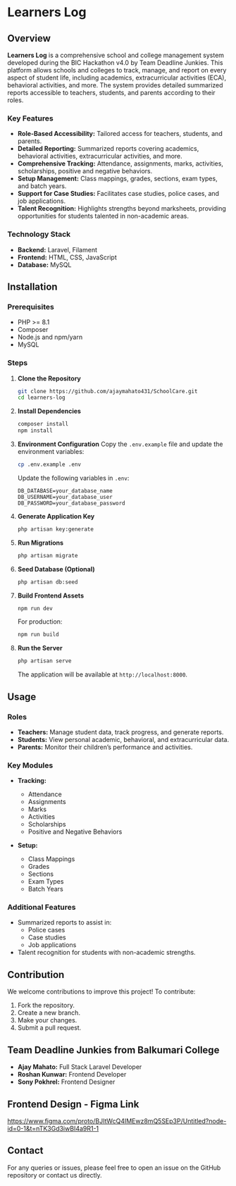 # Learners Log

## Overview

**Learners Log** is a comprehensive school and college management system developed during the BIC Hackathon v4.0 by Team Deadline Junkies. This platform allows schools and colleges to track, manage, and report on every aspect of student life, including academics, extracurricular activities (ECA), behavioral activities, and more. The system provides detailed summarized reports accessible to teachers, students, and parents according to their roles.

### Key Features

-   **Role-Based Accessibility:** Tailored access for teachers, students, and parents.
-   **Detailed Reporting:** Summarized reports covering academics, behavioral activities, extracurricular activities, and more.
-   **Comprehensive Tracking:** Attendance, assignments, marks, activities, scholarships, positive and negative behaviors.
-   **Setup Management:** Class mappings, grades, sections, exam types, and batch years.
-   **Support for Case Studies:** Facilitates case studies, police cases, and job applications.
-   **Talent Recognition:** Highlights strengths beyond marksheets, providing opportunities for students talented in non-academic areas.

### Technology Stack

-   **Backend:** Laravel, Filament
-   **Frontend:** HTML, CSS, JavaScript
-   **Database:** MySQL

## Installation

### Prerequisites

-   PHP >= 8.1
-   Composer
-   Node.js and npm/yarn
-   MySQL

### Steps

1. **Clone the Repository**

    ```bash
    git clone https://github.com/ajaymahato431/SchoolCare.git
    cd learners-log
    ```

2. **Install Dependencies**

    ```bash
    composer install
    npm install
    ```

3. **Environment Configuration**
   Copy the `.env.example` file and update the environment variables:

    ```bash
    cp .env.example .env
    ```

    Update the following variables in `.env`:

    ```env
    DB_DATABASE=your_database_name
    DB_USERNAME=your_database_user
    DB_PASSWORD=your_database_password
    ```

4. **Generate Application Key**

    ```bash
    php artisan key:generate
    ```

5. **Run Migrations**

    ```bash
    php artisan migrate
    ```

6. **Seed Database (Optional)**

    ```bash
    php artisan db:seed
    ```

7. **Build Frontend Assets**

    ```bash
    npm run dev
    ```

    For production:

    ```bash
    npm run build
    ```

8. **Run the Server**
    ```bash
    php artisan serve
    ```
    The application will be available at `http://localhost:8000`.

## Usage

### Roles

-   **Teachers:** Manage student data, track progress, and generate reports.
-   **Students:** View personal academic, behavioral, and extracurricular data.
-   **Parents:** Monitor their children’s performance and activities.

### Key Modules

-   **Tracking:**

    -   Attendance
    -   Assignments
    -   Marks
    -   Activities
    -   Scholarships
    -   Positive and Negative Behaviors

-   **Setup:**
    -   Class Mappings
    -   Grades
    -   Sections
    -   Exam Types
    -   Batch Years

### Additional Features

-   Summarized reports to assist in:
    -   Police cases
    -   Case studies
    -   Job applications
-   Talent recognition for students with non-academic strengths.

## Contribution

We welcome contributions to improve this project! To contribute:

1. Fork the repository.
2. Create a new branch.
3. Make your changes.
4. Submit a pull request.

## Team Deadline Junkies from Balkumari College

-   **Ajay Mahato:** Full Stack Laravel Developer
-   **Roshan Kunwar:** Frontend Developer
-   **Sony Pokhrel:** Frontend Designer

## Frontend Design - Figma Link

https://www.figma.com/proto/BJItWcQ4IMEwz8mQ5SEp3P/Untitled?node-id=0-1&t=nTK3Gd3iwBI4a9R1-1

## Contact

For any queries or issues, please feel free to open an issue on the GitHub repository or contact us directly.
